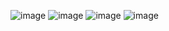 ![image](https://github.com/user-attachments/assets/76fb1771-f1fa-43d7-b20b-97c92b992d0e)
![image](https://github.com/user-attachments/assets/000158cc-0b84-4914-abb9-9967d6412187)
![image](https://github.com/user-attachments/assets/f6606b96-513d-4b69-8a00-b6f9060e8677)
![image](https://github.com/user-attachments/assets/6f71c98b-b438-4836-8ef4-a7e0185597ba)

